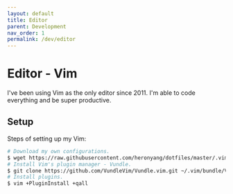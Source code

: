 ```yaml
---
layout: default
title: Editor
parent: Development
nav_order: 1
permalink: /dev/editor
---
```


# Editor - Vim

I've been using Vim as the only editor since 2011. I'm able to code everything 
and be super productive.

## Setup

Steps of setting up my Vim:

```bash
# Download my own configurations.
$ wget https://raw.githubusercontent.com/heronyang/dotfiles/master/.vimrc -O ~/.vimrc
# Install Vim's plugin manager - Vundle.
$ git clone https://github.com/VundleVim/Vundle.vim.git ~/.vim/bundle/Vundle.vim
# Install plugins.
$ vim +PluginInstall +qall
```
